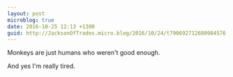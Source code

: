 ```yaml
---
layout: post
microblog: true
date: 2016-10-25 12:13 +1300
guid: http://JacksonOfTrades.micro.blog/2016/10/24/t790692712680984576.html
---
```

Monkeys are just humans who weren't good enough.

And yes I'm really tired.
